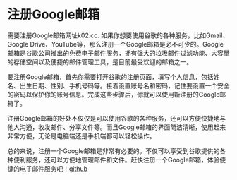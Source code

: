 # 注册Google邮箱

需要注册Google邮箱网址k02.cc. 如果你想要使用谷歌的各种服务，比如Gmail、Google Drive、YouTube等，那么注册一个Google邮箱是必不可少的。Google邮箱是谷歌公司推出的免费电子邮件服务，拥有强大的垃圾邮件过滤功能、大容量的存储空间以及便捷的邮件管理工具，是目前最受欢迎的邮箱之一。

要注册Google邮箱，首先你需要打开谷歌的注册页面，填写个人信息，包括姓名、出生日期、性别、手机号码等。接着设置账号名和密码，记住要设置一个安全的密码以保护你的账号信息。完成这些步骤后，你就可以使用新注册的Google邮箱了。

注册Google邮箱的好处不仅仅是可以使用谷歌的各种服务，还可以方便快捷地与他人沟通，收发邮件、分享文件等。而且Google邮箱的界面简洁清晰，使用起来非常方便，无论是电脑端还是手机端都可以轻松操作。

总的来说，注册一个Google邮箱是非常有必要的。不仅可以享受到谷歌提供的各种便利服务，还可以方便地管理邮件和文件。赶快注册一个Google邮箱，体验便捷的电子邮件服务吧！[github](https://github.com)